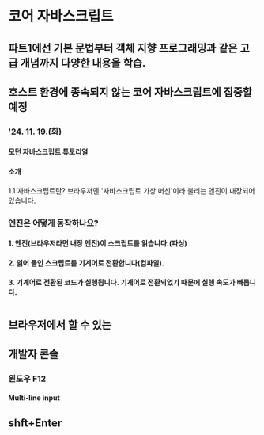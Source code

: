 # 코어 자바스크립트
## 파트1에선 기본 문법부터 객체 지향 프로그래밍과 같은 고급 개념까지 다양한 내용을 학습.
## 호스트 환경에 종속되지 않는 코어 자바스크립트에 집중할 예정

### '24. 11. 19.(화)
#### 모던 자바스크립트 튜토리얼
#### 소개
1.1 자바스크립트란?
브라우저엔 '자바스크립트 가상 머신'이라 불리는 엔진이 내장되어 있습니다.

### 엔진은 어떻게 동작하나요?
#### 1. 엔진(브라우저라면 내장 엔진)이 스크립트를 읽습니다.(파싱)
#### 2. 읽어 들인 스크립트를 기계어로 전환합니다(컴파일).
#### 3. 기계어로 전환된 코드가 실행됩니다. 기계어로 전환되었기 때문에 실행 속도가 빠릅니다.
#
## 브라우저에서 할 수 있는

## 개발자 콘솔
### 윈도우 F12
#### Multi-line input
shft+Enter
----